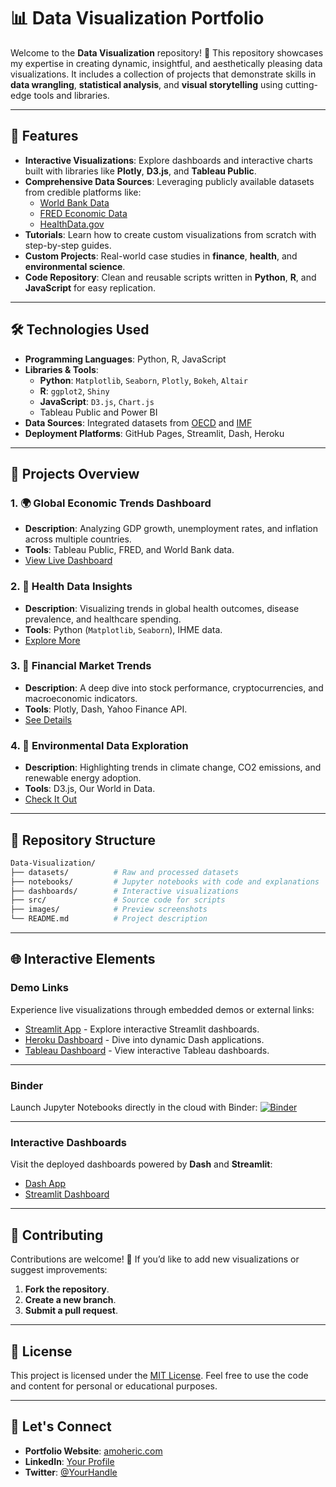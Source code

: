# 📊 Data Visualization Portfolio

Welcome to the **Data Visualization** repository! 🎉 This repository showcases my expertise in creating dynamic, insightful, and aesthetically pleasing data visualizations. It includes a collection of projects that demonstrate skills in **data wrangling**, **statistical analysis**, and **visual storytelling** using cutting-edge tools and libraries.

---

## 🌟 Features

- **Interactive Visualizations**: Explore dashboards and interactive charts built with libraries like **Plotly**, **D3.js**, and **Tableau Public**.
- **Comprehensive Data Sources**: Leveraging publicly available datasets from credible platforms like:
  - [World Bank Data](https://data.worldbank.org)
  - [FRED Economic Data](https://fred.stlouisfed.org)
  - [HealthData.gov](https://healthdata.gov)
- **Tutorials**: Learn how to create custom visualizations from scratch with step-by-step guides.
- **Custom Projects**: Real-world case studies in **finance**, **health**, and **environmental science**.
- **Code Repository**: Clean and reusable scripts written in **Python**, **R**, and **JavaScript** for easy replication.

---

## 🛠️ Technologies Used

- **Programming Languages**: Python, R, JavaScript
- **Libraries & Tools**:
  - **Python**: `Matplotlib`, `Seaborn`, `Plotly`, `Bokeh`, `Altair`
  - **R**: `ggplot2`, `Shiny`
  - **JavaScript**: `D3.js`, `Chart.js`
  - Tableau Public and Power BI
- **Data Sources**: Integrated datasets from [OECD](https://data.oecd.org) and [IMF](https://www.imf.org/en/Data)
- **Deployment Platforms**: GitHub Pages, Streamlit, Dash, Heroku

---

## 🚀 Projects Overview

### 1. 🌍 **Global Economic Trends Dashboard**
- **Description**: Analyzing GDP growth, unemployment rates, and inflation across multiple countries.
- **Tools**: Tableau Public, FRED, and World Bank data.
- [View Live Dashboard](#)

### 2. 🏥 **Health Data Insights**
- **Description**: Visualizing trends in global health outcomes, disease prevalence, and healthcare spending.
- **Tools**: Python (`Matplotlib`, `Seaborn`), IHME data.
- [Explore More](#)

### 3. 💼 **Financial Market Trends**
- **Description**: A deep dive into stock performance, cryptocurrencies, and macroeconomic indicators.
- **Tools**: Plotly, Dash, Yahoo Finance API.
- [See Details](#)

### 4. 🌱 **Environmental Data Exploration**
- **Description**: Highlighting trends in climate change, CO2 emissions, and renewable energy adoption.
- **Tools**: D3.js, Our World in Data.
- [Check It Out](#)

---

## 📂 Repository Structure

```bash
Data-Visualization/
├── datasets/          # Raw and processed datasets
├── notebooks/         # Jupyter notebooks with code and explanations
├── dashboards/        # Interactive visualizations
├── src/               # Source code for scripts
├── images/            # Preview screenshots
└── README.md          # Project description

```
---
## 🌐 Interactive Elements

### Demo Links
Experience live visualizations through embedded demos or external links:
- [Streamlit App](https://your-streamlit-app-link.com) - Explore interactive Streamlit dashboards.
- [Heroku Dashboard](https://your-heroku-app-link.com) - Dive into dynamic Dash applications.
- [Tableau Dashboard](https://public.tableau.com/views/your-dashboard-name) - View interactive Tableau dashboards.

---

### Binder
Launch Jupyter Notebooks directly in the cloud with Binder:
[![Binder](https://mybinder.org/badge_logo.svg)](https://mybinder.org/v2/gh/username/repo/HEAD)

---

### Interactive Dashboards
Visit the deployed dashboards powered by **Dash** and **Streamlit**:
- [Dash App](https://your-dash-app-link.com)
- [Streamlit Dashboard](https://your-streamlit-dashboard-link.com)

---

## 📢 Contributing

Contributions are welcome! 🎉 If you’d like to add new visualizations or suggest improvements:
1. **Fork the repository**.
2. **Create a new branch**.
3. **Submit a pull request**.

---

## 📜 License

This project is licensed under the [MIT License](LICENSE). Feel free to use the code and content for personal or educational purposes.

---

## 🔗 Let's Connect

- **Portfolio Website**: [amoheric.com](https://amoheric.com)
- **LinkedIn**: [Your Profile](https://linkedin.com/in/amoheric)
- **Twitter**: [@YourHandle](https://twitter.com/amohericblog)

